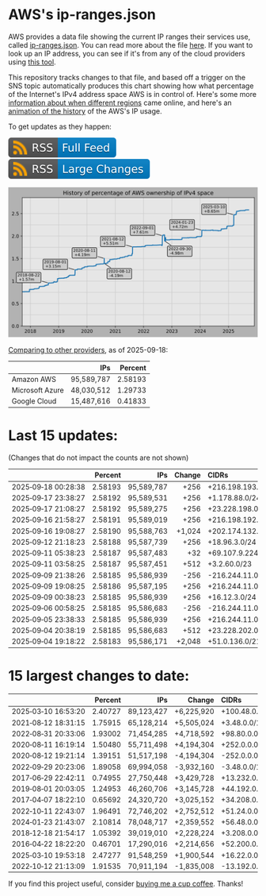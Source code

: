 # AWS's ip-ranges.json

AWS provides a data file showing the current IP ranges their
services use, called [ip-ranges.json](https://ip-ranges.amazonaws.com/ip-ranges.json).
You can read more about the file [here](https://docs.aws.amazon.com/general/latest/gr/aws-ip-ranges.html).
If you want to look up an IP address, you can see if it's from any of the cloud providers using [this tool](https://cloud-ips.s3-us-west-2.amazonaws.com/index.html).

This repository tracks changes to that file, and based off a trigger on the SNS 
topic automatically produces this chart showing how what percentage of the 
Internet's IPv4 address space AWS is in control of.  Here's some 
more [information about when different regions](announces.md) came 
online, and here's an [animation of the history](https://youtu.be/v__lzuvKxU0) 
of the AWS's IP usage.

To get updates as they happen:

[![RSS Icon (Full Feed)](images/rss_badge.svg)](https://raw.githubusercontent.com/seligman/aws-ip-ranges/master/rss.xml)
[![RSS Icon (Large Changes)](images/rss_badge_partial.svg)](https://raw.githubusercontent.com/seligman/aws-ip-ranges/master/rss_big_changes.xml)

![History of AWS](history_count.svg)

[Comparing to other providers](https://github.com/seligman/cloud_sizes), as of 2025-09-18:

| | IPs | Percent |
| --- | ---: | ---: |
| Amazon AWS | 95,589,787 | 2.58193 |
| Microsoft Azure | 48,030,512 | 1.29733 |
| Google Cloud | 15,487,616 | 0.41833 |


# Last 15 updates:

(Changes that do not impact the counts are not shown)

| | Percent | IPs | Change | CIDRs |
| :--- | ---: | ---: | ---: | :--- |
| 2025&#8209;09&#8209;18&nbsp;00:28:38 | 2.58193 | 95,589,787 | +256 | +216.198.193.0/24 |
| 2025&#8209;09&#8209;17&nbsp;23:38:27 | 2.58192 | 95,589,531 | +256 | +1.178.88.0/24 |
| 2025&#8209;09&#8209;17&nbsp;21:08:27 | 2.58192 | 95,589,275 | +256 | +23.228.198.0/24 |
| 2025&#8209;09&#8209;16&nbsp;21:58:27 | 2.58191 | 95,589,019 | +256 | +216.198.192.0/24 |
| 2025&#8209;09&#8209;16&nbsp;19:08:27 | 2.58190 | 95,588,763 | +1,024 | +202.174.132.0/22 |
| 2025&#8209;09&#8209;12&nbsp;21:18:23 | 2.58188 | 95,587,739 | +256 | +18.96.3.0/24 |
| 2025&#8209;09&#8209;11&nbsp;05:38:23 | 2.58187 | 95,587,483 | +32 | +69.107.9.224/27 |
| 2025&#8209;09&#8209;11&nbsp;03:58:25 | 2.58187 | 95,587,451 | +512 | +3.2.60.0/23 |
| 2025&#8209;09&#8209;09&nbsp;21:38:26 | 2.58185 | 95,586,939 | -256 | -216.244.11.0/24 |
| 2025&#8209;09&#8209;09&nbsp;19:08:25 | 2.58186 | 95,587,195 | +256 | +216.244.11.0/24 |
| 2025&#8209;09&#8209;09&nbsp;00:38:23 | 2.58185 | 95,586,939 | +256 | +16.12.3.0/24 |
| 2025&#8209;09&#8209;06&nbsp;00:58:25 | 2.58185 | 95,586,683 | -256 | -216.244.11.0/24 |
| 2025&#8209;09&#8209;05&nbsp;23:38:33 | 2.58185 | 95,586,939 | +256 | +216.244.11.0/24 |
| 2025&#8209;09&#8209;04&nbsp;20:38:19 | 2.58185 | 95,586,683 | +512 | +23.228.202.0/23 |
| 2025&#8209;09&#8209;04&nbsp;19:18:22 | 2.58183 | 95,586,171 | +2,048 | +51.0.136.0/21 |


# 15 largest changes to date:

| | Percent | IPs | Change | CIDRs |
| :--- | ---: | ---: | ---: | :--- |
| 2025&#8209;03&#8209;10&nbsp;16:53:20 | 2.40727 | 89,123,427 | +6,225,920 | +100.48.0.0/12,&nbsp;+16.144.0.0/13,&nbsp;+16.192.0.0/13,&nbsp;... |
| 2021&#8209;08&#8209;12&nbsp;18:31:15 | 1.75915 | 65,128,214 | +5,505,024 | +3.48.0.0/12,&nbsp;+35.96.0.0/12,&nbsp;+3.152.0.0/13,&nbsp;... |
| 2022&#8209;08&#8209;31&nbsp;20:33:06 | 1.93002 | 71,454,285 | +4,718,592 | +98.80.0.0/12,&nbsp;+184.32.0.0/12,&nbsp;+13.184.0.0/13,&nbsp;... |
| 2020&#8209;08&#8209;11&nbsp;16:19:14 | 1.50480 | 55,711,498 | +4,194,304 | +252.0.0.0/10 |
| 2020&#8209;08&#8209;12&nbsp;19:21:14 | 1.39151 | 51,517,198 | -4,194,304 | -252.0.0.0/10 |
| 2022&#8209;09&#8209;29&nbsp;20:23:06 | 1.89058 | 69,994,058 | -3,932,160 | -3.48.0.0/12,&nbsp;-35.96.0.0/12,&nbsp;-3.240.0.0/13,&nbsp;... |
| 2017&#8209;06&#8209;29&nbsp;22:42:11 | 0.74955 | 27,750,448 | +3,429,728 | +13.232.0.0/13,&nbsp;+34.240.0.0/13,&nbsp;+35.168.0.0/13,&nbsp;... |
| 2019&#8209;08&#8209;01&nbsp;20:03:05 | 1.24953 | 46,260,706 | +3,145,728 | +44.192.0.0/10,&nbsp;-3.192.0.0/12 |
| 2017&#8209;04&#8209;07&nbsp;18:22:10 | 0.65692 | 24,320,720 | +3,025,152 | +34.208.0.0/12,&nbsp;+34.224.0.0/12,&nbsp;+13.58.0.0/15,&nbsp;... |
| 2022&#8209;10&#8209;11&nbsp;22:43:07 | 1.96491 | 72,746,202 | +2,752,512 | +51.24.0.0/13,&nbsp;+57.104.0.0/13,&nbsp;+51.20.0.0/14,&nbsp;... |
| 2024&#8209;01&#8209;23&nbsp;21:43:07 | 2.10814 | 78,048,717 | +2,359,552 | +56.48.0.0/13,&nbsp;+16.28.0.0/14,&nbsp;+16.64.0.0/14,&nbsp;... |
| 2018&#8209;12&#8209;18&nbsp;21:54:17 | 1.05392 | 39,019,010 | +2,228,224 | +3.208.0.0/12,&nbsp;+3.224.0.0/12,&nbsp;+13.48.0.0/15 |
| 2016&#8209;04&#8209;22&nbsp;18:22:20 | 0.46701 | 17,290,016 | +2,214,656 | +52.200.0.0/13,&nbsp;+52.208.0.0/13,&nbsp;+52.36.0.0/14,&nbsp;... |
| 2025&#8209;03&#8209;10&nbsp;19:53:18 | 2.47277 | 91,548,259 | +1,900,544 | +16.22.0.0/15,&nbsp;+16.48.0.0/15,&nbsp;+16.58.0.0/15,&nbsp;... |
| 2022&#8209;10&#8209;12&nbsp;21:13:09 | 1.91535 | 70,911,194 | -1,835,008 | -13.192.0.0/13,&nbsp;-16.28.0.0/14,&nbsp;-40.172.0.0/14,&nbsp;... |

If you find this project useful, consider [buying me a cup coffee](https://coff.ee/seligman).  Thanks!
